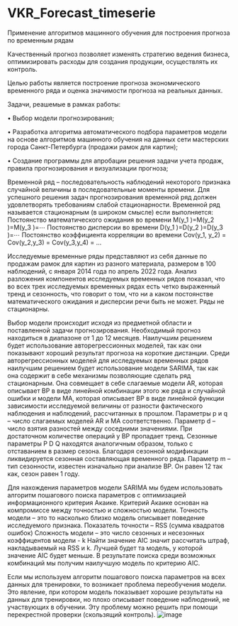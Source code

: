 # VKR_Forecast_timeserie
Применение алгоритмов машинного обучения для построения прогноза по временным рядам

Качественный прогноз позволяет изменять стратегию ведения бизнеса, оптимизировать расходы для создания продукции, осуществлять их контроль.

Целью работы является построение прогноза экономического временного ряда и оценка значимости прогноза на реальных данных.

Задачи, реашемые в рамках работы:

•	Выбор модели прогнозирования;

•	Разработка алгоритма автоматического подбора параметров модели на основе алгоритмов машинного обучения на данных сети мастерских города Санкт-Петербурга (продажи рамок для картин);

•	Создание программы для апробации решения задачи учета продаж, правила прогнозирования и визуализации прогноза;

Временной ряд – последовательность наблюдений некоторого признака случайной величины в последовательные моменты времени. 
Для успешного решения задач прогнозирования временной ряд должен удовлетворять требованиям слабой стационарности.
Временной ряд называется стационарным (в широком смысле) если выполняется:
	Постоянство математического ожидания во времени 
M(y_1 )=M(y_2 )=M(y_3 )=⋯
	Постоянство дисперсии во времени 
D(y_1 )=D(y_2 )=D(y_3 )=⋯
	Постоянство коэффициента корреляции во времени 
Cov(y_1, y_2) = Cov(y_2,y_3) = Cov(y_3,y_4) = …


Исследуемые временные ряды представляют из себя данные по продажам рамок для картин из разного материала, размером в 100 наблюдений, с января 2014 года по апрель 2022 года. 
Анализ разложения компонентов исследуемых временных рядов показал, что во всех трех исследуемых временных рядах есть четко выраженный тренд и сезонность, что говорит о том, что ни а каком постоянстве математического ожидания и дисперсии  речи быть не может. Ряды не стационарны.


Выбор модели происходит исходя из предметной области и поставленной задачи прогнозирования.
	Необходимый прогноз находиться в диапазоне от 1 до 12 месяцев. Наилучшим решением будет использование авторегрессионных моделей, так как они показывают хороший результат прогноза на короткие дистанции.
	Среди авторегрессионных моделей для исследуемых временных рядов наилучшим решением будет использование модели SARIMA, так как она содержит в себе механизмы позволяющие сделать ряд стационарным.
Она совмещает в себе слагаемые модели AR, которая описывает ВР в виде линейной комбинации этого же ряда и случайной ошибки и модели MA, которая описывает ВР в виде линейной функции зависимости исследуемой величины от разности фактического наблюдения и наблюдений, рассчитанных в прошлом. Параметры p и q – число слагаемых моделей AR и MA соответственно.
Параметр d – число взятия разностей между соседними значениями. При достаточном количестве операций у ВР пропадает тренд.
Сезонные параметры P D Q находятся аналогичным образом, только с отставанием в размер сезона. Благодаря сезонной модификации ликвидируется сезонная составляющая временного ряда.
Параметр m – тип сезонности, известен изначально при анализе ВР. Он равен 12 так как, сезон равен 1 году.


Для нахождения параметров модели SARIMA мы будем использовать алгоритм пошагового поиска параметров с оптимизацией информационного критерия Акаике.
	Критерий Акаике основан на компромиссе между точностью и сложностью модели.
	Точность модели – это то насколько близко модель описывает поведение исследуемого признака. Показатель точности – RSS (сумма квадратов ошибок)
	Сложность модели – это число сезонных и несезонных коэффицентов модели - k
	Найти значение AIC значит рассчитать штраф, накладываемый на RSS и k. Лучшей будет та модель, у которой значение AIC будет меньше.
	В результате поиска среди возможных комбинаций мы получим наилучшую модель по критерию AIC.
  
  
  
  Если мы используем алгоритм пошагового поиска параметров на всех данных для тренировки, то возникает проблема переобучения модели.
 Это явление, при котором модель показывает хорошие результаты на данных для тренировки, но плохо описывает поведение наблюдений, не участвующих в обучении.
Эту проблему можно решить при помощи перекрестной проверки (скользящий контроль). 
![image](https://user-images.githubusercontent.com/72271693/178754533-85e00a86-392e-4829-8eb1-fa7741a10df6.png)


